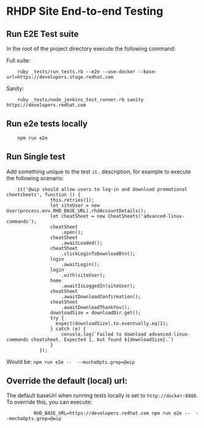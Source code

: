 RHDP Site End-to-end Testing
=============================

## Run E2E Test suite

In the root of the project directory execute the following command:

Full suite:

        ruby _tests/run_tests.rb --e2e --use-docker --base-url=https://developers.stage.redhat.com
        
Sanity:
        
        ruby _tests/node_jenkins_test_runner.rb sanity https://developers.redhat.com        
        
## Run e2e tests locally

        npm run e2e
        
## Run Single test
Add something unique to the test `it.` description, for example to execute the following scenario:

        it('@wip should allow users to log-in and download promotional cheetsheets', function () {
                    this.retries(1);
                    let siteUser = new User(process.env.RHD_BASE_URL).rhdAccountDetails();
                    let cheatSheet = new CheatSheets('advanced-linux-commands');
                    cheatSheet
                        .open();
                    cheatSheet
                        .awaitLoaded();
                    cheatSheet
                        .clickLoginToDownloadBtn();
                    login
                        .awaitLogin();
                    login
                        .with(siteUser);
                    home
                        .awaitIsLoggedIn(siteUser);
                    cheatSheet
                        .awaitDownloadConfirmation();
                    cheatSheet
                        .awaitDownloadThankYou();
                    downloadSize = downloadDir.get();
                    try {
                      expect(downloadSize).to.eventually.eq(1);
                    } catch (e) {
                        console.log(`Failed to download advanced-linux-commands cheatsheet. Expected 1, but found ${downloadSize}.`)
                    }
                });
                
 Would be: `npm run e2e --  --mochaOpts.grep=@wip` 
 
 ## Override the default (local) url:
 
 The default baseUrl when running tests locally is set to `http://docker:8888`. To override this, you can execute:
 
              RHD_BASE_URL=https://developers.redhat.com npm run e2e --  --mochaOpts.grep=@wip               
                       
